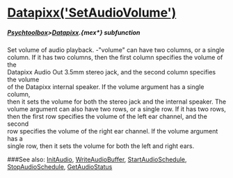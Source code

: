 # [Datapixx('SetAudioVolume')](Datapixx-SetAudioVolume) 
##### [Psychtoolbox](Pyschtoolbox)>[Datapixx](Datapixx).{mex*} subfunction


Set volume of audio playback. -"volume" can have two columns, or a single  
column. If it has two columns, then the first column specifies the volume of the  
Datapixx Audio Out 3.5mm stereo jack, and the second column specifies the volume  
of the Datapixx internal speaker. If the volume argument has a single column,  
then it sets the volume for both the stereo jack and the internal speaker. The  
volume argument can also have two rows, or a single row. If it has two rows,  
then the first row specifies the volume of the left ear channel, and the second  
row specifies the volume of the right ear channel. If the volume argument has a  
single row, then it sets the volume for both the left and right ears.  
  


###See also:
[InitAudio](Datapixx-InitAudio), [WriteAudioBuffer](Datapixx-WriteAudioBuffer), [StartAudioSchedule](Datapixx-StartAudioSchedule), [StopAudioSchedule](Datapixx-StopAudioSchedule), [GetAudioStatus](Datapixx-GetAudioStatus)
